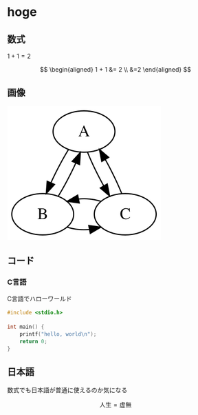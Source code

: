 # hoge

## 数式

$1+1=2$

$$
\begin{aligned}
    1 + 1 &= 2 \\
    &=2
\end{aligned}
$$

## 画像

![図1](img/fig1.dot.svg)

## コード

### C言語

C言語でハローワールド

```c
#include <stdio.h>

int main() {
    printf("hello, world\n");
    return 0;
}
```

## 日本語

数式でも日本語が普通に使えるのか気になる

$$
\text{人生}=\text{虚無}
$$
